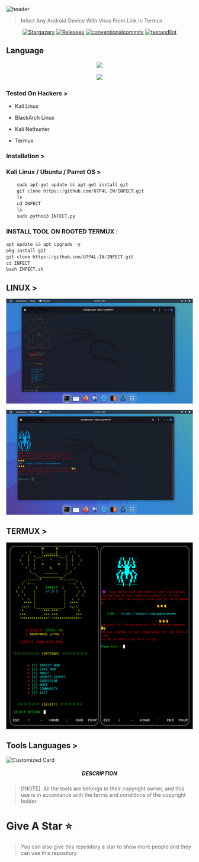 ![header](https://capsule-render.vercel.app/api?type=waving&color=auto&height=300&section=header&text=VIRUS%20INFECT&fontSize=90&animation=fadeIn&fontAlignY=38&desc=BASH%20TOOLS%20FOR%20MAKE%20VIRUS%20BY%20U7P4L!&descAlignY=51&descAlign=62)

> Infect Any Android Device With Virus From Link In Termux

</p>
   <p align="center">
      <a href="https://github.com/U7P4L-IN/INFECT/stargazers">
      <img alt="Stargazers" src="https://img.shields.io/github/stars/U7P4L-IN/INFECT?style=for-the-badge&logo=github&color=f4dbd6&logoColor=D9E0EE&labelColor=302D41"></a>
      <a href="https://github.com/U7P4L-IN/INFECT/releases/latest">
      <img alt="Releases" src="https://img.shields.io/github/release/U7P4L-IN/INFECT?style=for-the-badge&logo=semantic-release&color=f5bde6&logoColor=D9E0EE&labelColor=302D41"/></a>
      <a href="https://www.conventionalcommits.org/en/v1.0.0/">
      <img alt="conventionalcommits" src="https://img.shields.io/badge/Conventional%20Commits-1.0.0-%23FE5196?style=for-the-badge&logo=conventionalcommits&color=ee99a0&logoColor=D9E0EE&labelColor=302D41"></a>
      <a href="https://github.com/U7P4L-IN/INFECT/actions/workflows/github-action.yml">
      <img alt="testandlint" src="https://img.shields.io/github/actions/workflow/status/vn7n24fzkq/github-profile-summary-cards/test-and-lint.yml?branch=main&label=Test%20and%20Lint&style=for-the-badge&color=a6da95"></a>
   </p>
   
## Language</br>

 <p align="center"><img src="https://img.shields.io/badge/Python-FFDD00?style=for-the-badge&logo=python&logoColor=blue"/>

<p align="center"><img src="https://github.com/U7P4L-IN/U7P4L-IN/blob/main/Warning.gif">


### Tested On Hackers >

* Kali Linux

* BlackArch Linux

* Kali Nethunter

* Termux

### Installation >
### Kali Linux / Ubuntu / Parrot OS >
```python
    sudo apt-get update && apt-get install git
    git clone https://github.com/U7P4L-IN/INFECT.git
    ls
    cd INFECT
    ls
    sudo python3 INFECT.py
```
 
### INSTALL TOOL ON ROOTED TERMUX :
```python
apt update && apt upgrade -y
pkg install git
git clone https://github.com/U7P4L-IN/INFECT.git
cd INFECT
bash INFECT.sh
```
## LINUX >

<p align="center"><img src="https://github.com/U7P4L-IN/INFECT/blob/master/Image/Screenshot%20from%202024-01-26%2013-07-25.png">

<p align="center"><img src="https://github.com/U7P4L-IN/INFECT/blob/master/Image/Screenshot%20from%202024-01-26%2013-07-53.png">

## TERMUX >

<p align="center"><img src="https://github.com/U7P4L-IN/INFECT/blob/master/Image/GridArt_20240127_003023573.jpg">

## Tools Languages >

![Customized Card](https://github-readme-stats.vercel.app/api/pin?username=U7P4L-IN&repo=INFECT&title_color=fff&icon_color=f9f9f9&text_color=9f9f9f&bg_color=151515)

<h5 align="center"><b>DESCRIPTION</b></h5>

> [!NOTE]  
> All the tools are belongs to their copyright owner, and this use is in accordance with the terms and conditions of the copyright holder.

# Give A Star ⭐

> You can also give this repository a star to show more people and they can use this repository
